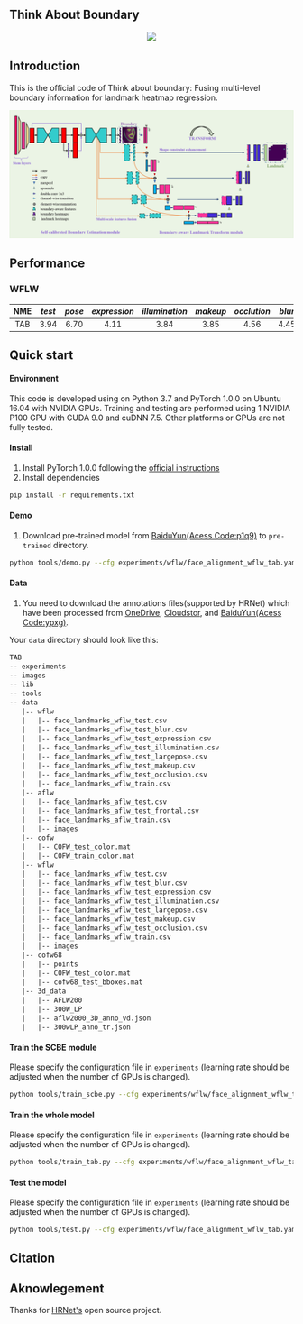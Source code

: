 ## Think About Boundary
<div align=center>

![](images/JasonWang.gif)

</div>

## Introduction
This is the official code of Think about boundary: Fusing multi-level boundary information for landmark heatmap regression.
<div align=center>

![](images/tab.png)

</div>
<!--## Performance
<div align=center>

![](images/tab_vis.png)

</div>
-->

## Performance
### WFLW

| NME |  *test* | *pose* | *expression* | *illumination* | *makeup* | *occlution* | *blur* | 
|:--:|:--:|:--:|:--:|:--:|:--:|:--:|:--:|
|TAB | 3.94 | 6.70 | 4.11 | 3.84 | 3.85 | 4.56 | 4.45|

## Quick start
#### Environment
This code is developed using on Python 3.7 and PyTorch 1.0.0 on Ubuntu 16.04 with NVIDIA GPUs. Training and testing are 
performed using 1 NVIDIA P100 GPU with CUDA 9.0 and cuDNN 7.5. Other platforms or GPUs are not fully tested.

#### Install
1. Install PyTorch 1.0.0 following the [official instructions](https://pytorch.org/)
2. Install dependencies
````bash
pip install -r requirements.txt
````

#### Demo
1. Download pre-trained model from [BaiduYun(Acess Code:p1q9)](https://pan.baidu.com/s/1lwc7zTz8HTFM0mu0hCUM6w) to `pre-trained` directory.

```bash
python tools/demo.py --cfg experiments/wflw/face_alignment_wflw_tab.yaml --type video --best_model pre-trained/wflw_nme_0.0394_best_checkpoint_vgg_multi-scale_2x.pth
```


#### Data

1. You need to download the annotations files(supported by HRNet) which have been processed from [OneDrive](https://1drv.ms/u/s!AiWjZ1LamlxzdmYbSkHpPYhI8Ms), [Cloudstor](https://cloudstor.aarnet.edu.au/plus/s/m9lHU2aJId8Sh8l), and [BaiduYun(Acess Code:ypxg)](https://pan.baidu.com/s/1Yg1IEp3l2IpGPolpUsWdfg).

Your `data` directory should look like this:

````
TAB
-- experiments
-- images
-- lib
-- tools
-- data
   |-- wflw
   |   |-- face_landmarks_wflw_test.csv
   |   |-- face_landmarks_wflw_test_blur.csv
   |   |-- face_landmarks_wflw_test_expression.csv
   |   |-- face_landmarks_wflw_test_illumination.csv
   |   |-- face_landmarks_wflw_test_largepose.csv
   |   |-- face_landmarks_wflw_test_makeup.csv
   |   |-- face_landmarks_wflw_test_occlusion.csv
   |   |-- face_landmarks_wflw_train.csv
   |-- aflw
   |   |-- face_landmarks_aflw_test.csv
   |   |-- face_landmarks_aflw_test_frontal.csv
   |   |-- face_landmarks_aflw_train.csv
   |   |-- images
   |-- cofw
   |   |-- COFW_test_color.mat
   |   |-- COFW_train_color.mat  
   |-- wflw
   |   |-- face_landmarks_wflw_test.csv
   |   |-- face_landmarks_wflw_test_blur.csv
   |   |-- face_landmarks_wflw_test_expression.csv
   |   |-- face_landmarks_wflw_test_illumination.csv
   |   |-- face_landmarks_wflw_test_largepose.csv
   |   |-- face_landmarks_wflw_test_makeup.csv
   |   |-- face_landmarks_wflw_test_occlusion.csv
   |   |-- face_landmarks_wflw_train.csv
   |   |-- images
   |-- cofw68
   |   |-- points
   |   |-- COFW_test_color.mat
   |   |-- cofw68_test_bboxes.mat
   |-- 3d_data
   |   |-- AFLW200
   |   |-- 300W_LP
   |   |-- aflw2000_3D_anno_vd.json
   |   |-- 300wLP_anno_tr.json
````

#### Train the SCBE module
Please specify the configuration file in `experiments` (learning rate should be adjusted when the number of GPUs is changed).
````bash
python tools/train_scbe.py --cfg experiments/wflw/face_alignment_wflw_tab.yaml
````

#### Train the whole model
Please specify the configuration file in `experiments` (learning rate should be adjusted when the number of GPUs is changed).
````bash
python tools/train_tab.py --cfg experiments/wflw/face_alignment_wflw_tab.yaml
````

#### Test the model
Please specify the configuration file in `experiments` (learning rate should be adjusted when the number of GPUs is changed).
````bash
python tools/test.py --cfg experiments/wflw/face_alignment_wflw_tab.yaml --best_model pre-trained/wflw_nme_0.0394_best_checkpoint_vgg_multi-scale_2x.pth
````

## Citation

## Aknowlegement
Thanks for [HRNet's](https://github.com/HRNet) open source project.